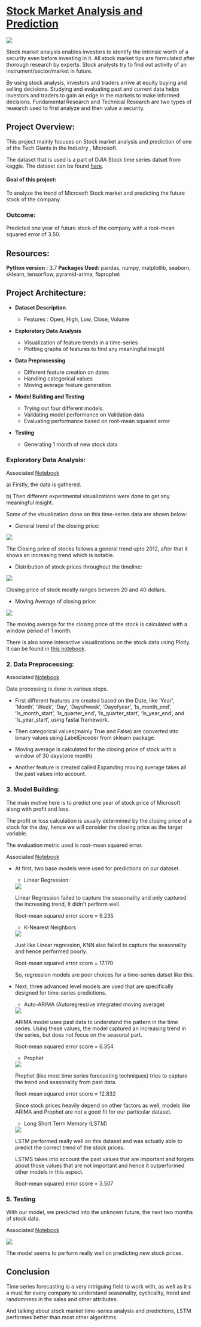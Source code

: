 # <ins>Stock Market Analysis and Prediction</ins>

<img src = 'images/stock_market_analysis.jpg'>

Stock market analysis enables investors to identify the intrinsic worth of a security even before investing in it. All stock market tips are formulated after thorough research by experts. Stock analysts try to find out activity of an instrument/sector/market in future.

By using stock analysis, investors and traders arrive at equity buying and selling decisions. Studying and evaluating past and current data helps investors and traders to gain an edge in the markets to make informed decisions. Fundamental Research and Technical Research are two types of research used to first analyze and then value a security.

## Project Overview:

This project mainly focuses on Stock market analysis and prediction of one of the Tech Giants in the Industry , Microsoft.

The dataset that is used is a part of DJIA Stock time series datset from kaggle. The dataset can be found [here](https://www.kaggle.com/szrlee/stock-time-series-20050101-to-20171231).

#### Goal of this project:

To analyze the trend of Microsoft Stock market and predicting the future stock of the company.

### Outcome: 

Predicted one year of future stock of the company with a root-mean squared error of  3.50.

## Resources:

**Python version :** 3.7
**Packages Used:** pandas, numpy, matplotlib, seaborn, sklearn, tensorflow, pyramid-arima, fbprophet

## Project Architecture:

- **Dataset Description**

    - Features : Open, High, Low, Close, Volume

- **Exploratory Data Analysis**

    - Visualization of feature trends in a time-series
    - Plotting graphs of features to find any meaningful insight

- **Data Preprocessing**

    - Different feature creation on dates
    - Handling categorical values
    - Moving average feature generation

- **Model Building and Testing**

    - Trying out four different models.
    - Validating model performance on Validation data
    - Evaluating performance based on root-mean squared error

- **Testing**

    - Generating 1 month of new stock data

### Exploratory Data Analysis:

Associated [Notebook](https://github.com/PritamAich/Stock-Market-Prediction/blob/master/Microsoft%20Stock%20market%20time%20series%20analysis.ipynb)

a) Firstly, the data is gathered.

b) Then different experimental visualizations were done to get any meaningful insight.

Some of the visualization done on this time-series data are shown below:

- General trend of the closing price:

<img src = 'images/close_trend.png'>

The Closing price of stocks follows a general trend upto 2012, after that it shows an increasing trend which is notable.

- Distribution of stock prices throughout the timeline:

<img src = 'images/close_dist.png'>

Closing price of stock mostly ranges between 20 and 40 dollars.

- Moving Average of closing price:

<img src = 'images/close_ma.png'>

The moving average for the closing price of the stock is calculated with a window period of 1 month.

There is also some interactive visualizations on the stock data using Plotly. It can be found in [this notebook](https://github.com/PritamAich/Stock-Market-Prediction/blob/master/Plotly%20Visualization%20on%20MSFT%20Stock%20market%20anlysis.ipynb).


### 2. Data Preprocessing:

Associated [Notebook](https://github.com/PritamAich/Stock-Market-Prediction/blob/master/Data_Preprocessing.ipynb)

Data processing is done in various steps.

 - First different features are created based on the Date, like ‘Year’, ‘Month’, ‘Week’, ‘Day’, ‘Dayofweek’, ‘Dayofyear’, ‘Is_month_end’, ‘Is_month_start’, ‘Is_quarter_end’, ‘Is_quarter_start’, ‘Is_year_end’, and ‘Is_year_start’, using fastai framework.

- Then categorical values(mainly True and False) are converted into binary values using LabelEncoder from sklearn package.

- Moving average is calculated for the closing price of stock with a window of 30 days(one month)

- Another feature is created called Expanding moving average takes all the past values into account.

### 3. Model Building:

The main motive here is to predict one year of stock price of Microsoft along with profit and loss.

The profit or loss calculation is usually determined by the closing price of a stock for the day, hence we will consider the closing price as the target variable.

The evaluation metric used is root-mean squared error.

Associated [Notebook](https://github.com/PritamAich/Stock-Market-Prediction/blob/master/Model.ipynb)

- At first, two base models were used for predictions on our dataset.

    - Linear Regression:

    <img src = 'images/reg_forecast.png'>

    Linear Regression failed to capture the seasonality and only captured the increasing trend, It didn't perform well.

    Root-mean squared error score = 9.235

    - K-Nearest Neighbors

    <img src = 'images/knn_forecast.png'>

    Just like Linear regression, KNN also failed to capture the seasonality and hence performed poorly.

    Root-mean squared error score = 17.170

    So, regression models are poor choices for a time-series datset like this.

- Next, three advanced level models are used that are specifically designed for time-series predictions.

    - Auto-ARIMA (Autoregressive integrated moving average)

    <img src = 'images/arima_forecast.png'>

    ARIMA model uses past data to understand the pattern in the time series. Using these values, the model captured an increasing trend in the series, but does not focus on the seasonal part.

    Root-mean squared error score = 6.354

    - Prophet

    <img src = 'images/prophet_forecast.png'>

    Prophet (like most time series forecasting techniques) tries to capture the trend and seasonality from past data.

    Root-mean squared error score = 12.832

    Since stock prices heavily depend on other factors as well,  models like ARIMA and Prophet are not a good fit for our particular dataset.

    - Long Short Term Memory (LSTM)

    <img src = 'images/lstm_forecast.png'>

    LSTM performed really well on this dataset and was actually able to predict the correct trend of the stock prices.

    LSTMS takes into account the past values that are important and forgets about those values that are not important and hence it outperformed other models in this aspect.

    Root-mean squared error score = 3.507


### 5. Testing

With our model, we predicted into the unknown future, the next two months of stock data.

Associated [Notebook](https://github.com/PritamAich/Stock-Market-Prediction/blob/master/Future%20forecasting.ipynb)


<img src = 'images/future_forecast.png'>

The model seems to perform really well on predicting new stock prices.


## Conclusion

Time series forecasting is a very intriguing field to work with, as well as it s a must for every company to understand seasonality, cyclicality, trend and randomness in the sales and other attributes.

And talking about stock market time-series analysis and predictions, LSTM performes better than most other algorithms.
